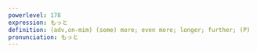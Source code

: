 ```yaml
---
powerlevel: 178
expression: もっと
definition: (adv,on-mim) (some) more; even more; longer; further; (P)
pronunciation: もっと
---
```

